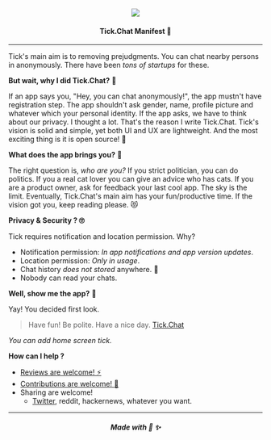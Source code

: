 <h3 align="center">
  <img src="http://res.cloudinary.com/cagataycali/image/upload/c_scale,h_200/v1501901075/tick-logo.png">
</h3>

<h4 align="center">Tick.Chat Manifest 👀</h4>

-----

Tick's main aim is to removing prejudgments. You can chat nearby persons in anonymously. There have been *tons of startups* for these.

**But wait, why I did Tick.Chat?** 🤔

If an app says you, "Hey, you can chat anonymously!", the app mustn't have registration step. The app shouldn't ask gender, name, profile picture and whatever which your personal identity.
If the app asks, we have to think about our privacy. I thought a lot. That's the reason I write Tick.Chat. Tick's vision is solid and simple, yet both UI and UX are lightweight. And the most exciting thing is it is open source! :muscle:

**What does the app brings you?** :thought_balloon:

The right question is, *who are you?* If you strict politician, you can do politics. If you a real cat lover you can give an advice who has cats. If you are a product owner, ask for feedback your last cool app. The sky is the limit. Eventually, Tick.Chat's main aim has your fun/productive time. If the vision got you, keep reading please. 😻

**Privacy & Security ? 🙄**

Tick requires notification and location permission. Why?

 * Notification permission: *In app notifications and app version updates*.
 * Location permission: *Only in usage*.
 * Chat history *does not stored* anywhere. 🤞
 * Nobody can read your chats.

**Well, show me the app?** 🤙

Yay! You decided first look.
> Have fun! Be polite. Have a nice day.
[Tick.Chat](https://tick.chat)

*You can add home screen tick.*

**How can I help ?**

* [Reviews are welcome! :zap:](https://producthunt.com/posts/tick-chat)
* [Contributions are welcome! :gift:](https://github.com/cagataycali/tick.chat/blob/master/contributions.md)
* Sharing are welcome!
  * [Twitter](https://twitter.com/intent/tweet?text=Hey,%20I%27m%20using%20Tick.Chat!%20https%3A%2F%2Ftick.chat%2F&via=tickchat&related=@tickchat&&in-reply-to=890671147435433985), reddit, hackernews, whatever you want.



*****
<h5 align="center">Made with 💖 ✨</h5>

